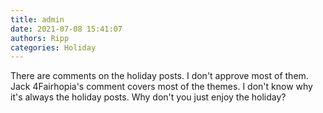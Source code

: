 ```yaml
---
title: admin
date: 2021-07-08 15:41:07
authors: Ripp
categories: Holiday
---
```


 There are comments on the holiday posts. I don't approve most of them. Jack 4Fairhopia's comment covers most of the themes. I don't know why it's always the holiday posts. Why don't you just enjoy the holiday?